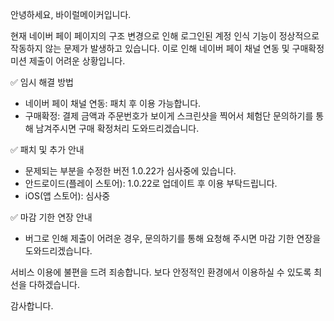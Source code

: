 안녕하세요, 바이럴메이커입니다.

현재 네이버 페이 페이지의 구조 변경으로 인해 로그인된 계정 인식 기능이 정상적으로 작동하지 않는 문제가 발생하고 있습니다. 이로 인해 네이버 페이 채널 연동 및 구매확정 미션 제출이 어려운 상황입니다.

✅ 임시 해결 방법

- 네이버 페이 채널 연동: 패치 후 이용 가능합니다.
- 구매확정: 결제 금액과 주문번호가 보이게 스크린샷을 찍어서 체험단 문의하기를 통해 남겨주시면 구매 확정처리 도와드리겠습니다.


✅ 패치 및 추가 안내

- 문제되는 부분을 수정한 버전 1.0.22가 심사중에 있습니다.
- 안드로이드(플레이 스토어): 1.0.22로 업데이트 후 이용 부탁드립니다.
- iOS(앱 스토어): 심사중

✅ 마감 기한 연장 안내
- 버그로 인해 제출이 어려운 경우, 문의하기를 통해 요청해 주시면 마감 기한 연장을 도와드리겠습니다.

서비스 이용에 불편을 드려 죄송합니다. 보다 안정적인 환경에서 이용하실 수 있도록 최선을 다하겠습니다.

감사합니다.